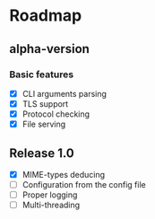 # Roadmap

## alpha-version
### Basic features
  - [X] CLI arguments parsing
  - [X] TLS support
  - [X] Protocol checking
  - [X] File serving

## Release 1.0
  - [X] MIME-types deducing
  - [ ] Configuration from the config file
  - [ ] Proper logging
  - [ ] Multi-threading
